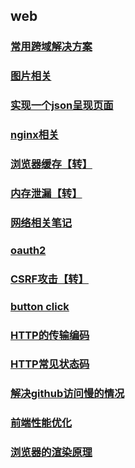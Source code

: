 <!-- --- -->
<!-- sidebar: false -->
<!-- --- -->
## web ##
### [常用跨域解决方案](./cors)
### [图片相关](./image)
### [实现一个json呈现页面](./json)
### [nginx相关](./nginx)
### [浏览器缓存【转】](./cache)
### [内存泄漏【转】](https://blog.csdn.net/muzidigbig/article/details/100169801)
### [网络相关笔记](./http)
### [oauth2](./oauth2)
### [CSRF攻击【转】](./CSRF)
### [button click](./click)
### [HTTP的传输编码](./transferEncoding)
### [HTTP常见状态码](./status)
### [解决github访问慢的情况](./github)
### [前端性能优化](./performance)
### [浏览器的渲染原理](./browser)
